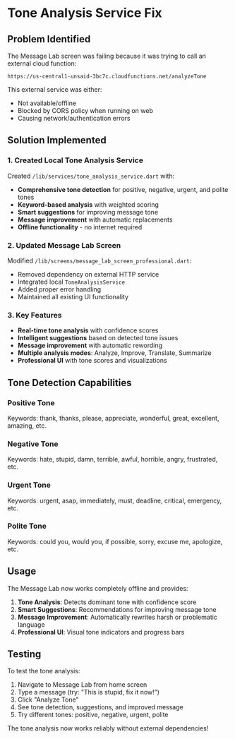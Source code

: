 # Tone Analysis Service Fix

## Problem Identified
The Message Lab screen was failing because it was trying to call an external cloud function:
```
https://us-central1-unsaid-3bc7c.cloudfunctions.net/analyzeTone
```

This external service was either:
- Not available/offline
- Blocked by CORS policy when running on web
- Causing network/authentication errors

## Solution Implemented

### 1. Created Local Tone Analysis Service
Created `/lib/services/tone_analysis_service.dart` with:
- **Comprehensive tone detection** for positive, negative, urgent, and polite tones
- **Keyword-based analysis** with weighted scoring
- **Smart suggestions** for improving message tone
- **Message improvement** with automatic replacements
- **Offline functionality** - no internet required

### 2. Updated Message Lab Screen
Modified `/lib/screens/message_lab_screen_professional.dart`:
- Removed dependency on external HTTP service
- Integrated local `ToneAnalysisService`
- Added proper error handling
- Maintained all existing UI functionality

### 3. Key Features
- **Real-time tone analysis** with confidence scores
- **Intelligent suggestions** based on detected tone issues
- **Message improvement** with automatic rewording
- **Multiple analysis modes**: Analyze, Improve, Translate, Summarize
- **Professional UI** with tone scores and visualizations

## Tone Detection Capabilities

### Positive Tone
Keywords: thank, thanks, please, appreciate, wonderful, great, excellent, amazing, etc.

### Negative Tone  
Keywords: hate, stupid, damn, terrible, awful, horrible, angry, frustrated, etc.

### Urgent Tone
Keywords: urgent, asap, immediately, must, deadline, critical, emergency, etc.

### Polite Tone
Keywords: could you, would you, if possible, sorry, excuse me, apologize, etc.

## Usage
The Message Lab now works completely offline and provides:
1. **Tone Analysis**: Detects dominant tone with confidence score
2. **Smart Suggestions**: Recommendations for improving message tone
3. **Message Improvement**: Automatically rewrites harsh or problematic language
4. **Professional UI**: Visual tone indicators and progress bars

## Testing
To test the tone analysis:
1. Navigate to Message Lab from home screen
2. Type a message (try: "This is stupid, fix it now!")
3. Click "Analyze Tone" 
4. See tone detection, suggestions, and improved message
5. Try different tones: positive, negative, urgent, polite

The tone analysis now works reliably without external dependencies!
